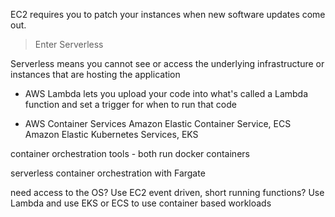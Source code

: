 EC2 requires you to patch your instances when new software updates come out.

> Enter Serverless

Serverless means you cannot see or access the underlying infrastructure or instances that are hosting the application

- AWS Lambda
lets you upload your code into what's called a Lambda function and set a trigger for when to run that code

- AWS Container Services
Amazon Elastic Container Service, ECS
Amazon Elastic Kubernetes Services, EKS

container orchestration tools - both run docker containers

serverless container orchestration with Fargate

need access to the OS? Use EC2
event driven, short running functions? Use Lambda
and use EKS or ECS to use container based workloads